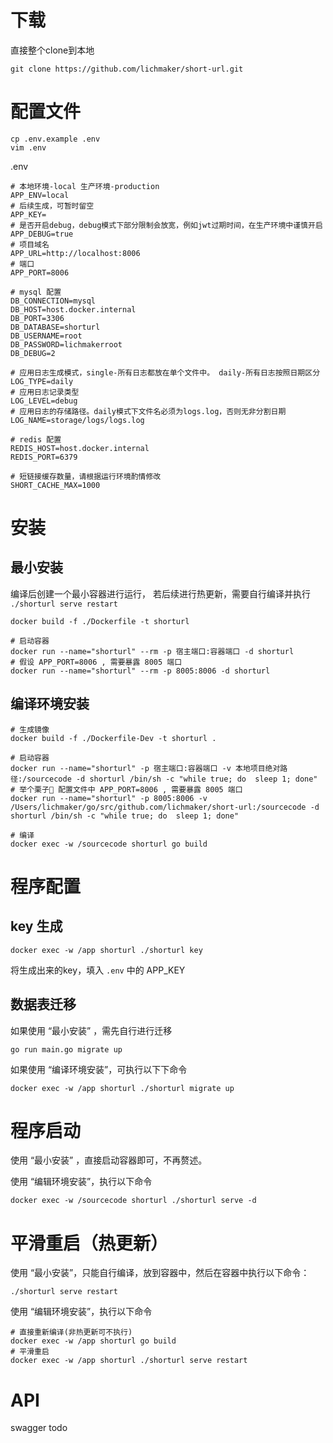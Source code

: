 # 下载
直接整个clone到本地
```
git clone https://github.com/lichmaker/short-url.git
```

# 配置文件
```
cp .env.example .env
vim .env
```

.env
```
# 本地环境-local 生产环境-production
APP_ENV=local
# 后续生成，可暂时留空
APP_KEY=
# 是否开启debug，debug模式下部分限制会放宽，例如jwt过期时间，在生产环境中谨慎开启
APP_DEBUG=true
# 项目域名
APP_URL=http://localhost:8006
# 端口
APP_PORT=8006

# mysql 配置
DB_CONNECTION=mysql
DB_HOST=host.docker.internal
DB_PORT=3306
DB_DATABASE=shorturl
DB_USERNAME=root
DB_PASSWORD=lichmakerroot
DB_DEBUG=2

# 应用日志生成模式，single-所有日志都放在单个文件中。 daily-所有日志按照日期区分
LOG_TYPE=daily
# 应用日志记录类型
LOG_LEVEL=debug
# 应用日志的存储路径。daily模式下文件名必须为logs.log，否则无非分割日期
LOG_NAME=storage/logs/logs.log

# redis 配置
REDIS_HOST=host.docker.internal
REDIS_PORT=6379

# 短链接缓存数量，请根据运行环境酌情修改
SHORT_CACHE_MAX=1000
```

# 安装

## 最小安装
编译后创建一个最小容器进行运行， 若后续进行热更新，需要自行编译并执行 `./shorturl serve restart`
```
docker build -f ./Dockerfile -t shorturl

# 启动容器
docker run --name="shorturl" --rm -p 宿主端口:容器端口 -d shorturl
# 假设 APP_PORT=8006 , 需要暴露 8005 端口
docker run --name="shorturl" --rm -p 8005:8006 -d shorturl
```

## 编译环境安装

```
# 生成镜像
docker build -f ./Dockerfile-Dev -t shorturl .

# 启动容器
docker run --name="shorturl" -p 宿主端口:容器端口 -v 本地项目绝对路径:/sourcecode -d shorturl /bin/sh -c "while true; do  sleep 1; done"
# 举个栗子🌰 配置文件中 APP_PORT=8006 , 需要暴露 8005 端口
docker run --name="shorturl" -p 8005:8006 -v /Users/lichmaker/go/src/github.com/lichmaker/short-url:/sourcecode -d shorturl /bin/sh -c "while true; do  sleep 1; done"

# 编译
docker exec -w /sourcecode shorturl go build
```

# 程序配置

## key 生成
```
docker exec -w /app shorturl ./shorturl key
```
将生成出来的key，填入 `.env` 中的 APP_KEY

## 数据表迁移
如果使用 “最小安装” ，需先自行进行迁移
```
go run main.go migrate up
```
如果使用 “编译环境安装”，可执行以下下命令
```
docker exec -w /app shorturl ./shorturl migrate up
```

# 程序启动
使用 “最小安装” ，直接启动容器即可，不再赘述。

使用 “编辑环境安装”，执行以下命令
```
docker exec -w /sourcecode shorturl ./shorturl serve -d
```

# 平滑重启（热更新）
使用 “最小安装”，只能自行编译，放到容器中，然后在容器中执行以下命令：
```
./shorturl serve restart
```

使用 “编辑环境安装”，执行以下命令
```
# 直接重新编译(非热更新可不执行)
docker exec -w /app shorturl go build
# 平滑重启
docker exec -w /app shorturl ./shorturl serve restart
```

# API
swagger todo